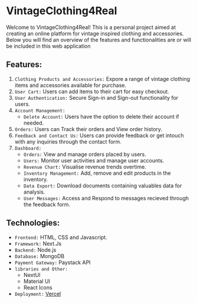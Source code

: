 # VintageClothing4Real
Welcome to VintageClothing4Real! This is a personal project aimed at creating an online platform for vintage inspired clothing and accessories. Below you will find an overview of the features and functionalities are or will be included in this web application

## Features:
1. ```Clothing Products and Accessories:``` Expore a range of vintage clothing items and accessories available for purchase.
2. ```User Cart:``` Users can add items to their cart for easy checkout.
3. ```User Authentication:``` Secure Sign-in and Sign-out functionality for users.
4. ```Account Management:```
    - ```Delete Account:``` Users have the option to delete their account if needed.
5. `Orders:` Users can Track their orders and View order history.
6. `Feedback and Contact Us:` Users can provide feedback or get intouch with any inquiries  through the contact form.
7. `Dashboard:` 
    - `Orders:` View and manage orders placed by users.
    - `Users:` Monitor user activities and manage user accounts.
    - `Revenue Chart:` Visualise revenue trends overtime.
    - `Inventory Management:` Add, remove and edit products in the inventory.
    - `Data Export:` Download documents containing valuables data for analysis.
    - `User Messages:` Access and Respond to messages recieved through the feedback form.

## Technologies:
- `Frontend:` HTML, CSS and Javascript.
- `Framework:` Next.Js
- `Backend:` Node.js
- `Database:` MongoDB
- `Payment Gateway:` Paystack API
- `libraries and Other:` 
    - NextUI
    - Material UI
    - React Icons
- `Deployment:` [Vercel](https://vercel.com/)